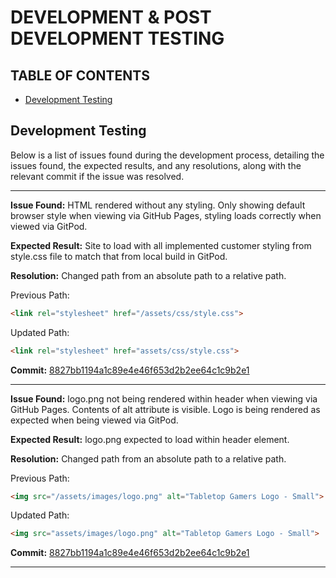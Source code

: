 # DEVELOPMENT & POST DEVELOPMENT TESTING

## TABLE OF CONTENTS

* [Development Testing](#development-testing)


## Development Testing

Below is a list of issues found during the development process, detailing the issues found, the expected results, and any resolutions, along with the relevant commit if the issue was resolved.

---

**Issue Found:**
HTML rendered without any styling. Only showing default browser style when viewing via GitHub Pages, styling loads correctly when viewed via GitPod.

**Expected Result:**
Site to load with all implemented customer styling from style.css file to match that from local build in GitPod.

**Resolution:**
Changed path from an absolute path to a relative path.

Previous Path:
 ```html
<link rel="stylesheet" href="/assets/css/style.css">
```

Updated Path:
```html
<link rel="stylesheet" href="assets/css/style.css">
```

**Commit:**
[8827bb1194a1c89e4e46f653d2b2ee64c1c9b2e1](https://github.com/Niki-Tester/tabletop-gamers/commit/8827bb1194a1c89e4e46f653d2b2ee64c1c9b2e1)

---

**Issue Found:**
logo.png not being rendered within header when viewing via GitHub Pages. Contents of alt attribute is visible. Logo is being rendered as expected when being viewed via GitPod.

**Expected Result:**
logo.png expected to load within header element.

**Resolution:**
Changed path from an absolute path to a relative path. 

Previous Path:
```html 
<img src="/assets/images/logo.png" alt="Tabletop Gamers Logo - Small">
```
Updated Path:
```html 
<img src="assets/images/logo.png" alt="Tabletop Gamers Logo - Small">
```

**Commit:**
[8827bb1194a1c89e4e46f653d2b2ee64c1c9b2e1](https://github.com/Niki-Tester/tabletop-gamers/commit/8827bb1194a1c89e4e46f653d2b2ee64c1c9b2e1)

---